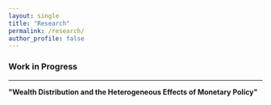 ```yaml
---
layout: single
title: "Research"
permalink: /research/
author_profile: false
---
```


### Work in Progress
---

**"Wealth Distribution and the Heterogeneous Effects of Monetary Policy"**<br> 
<br> 

  <br>
    <br>
      <br>
        <br>
          <br>
            <br>
              <br>
                <br>
                  <br>
                    <br>
